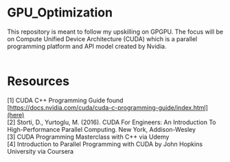 # GPU_Optimization

This repository is meant to follow my upskilling on GPGPU.  The focus will be on Compute Unified Device Architecture (CUDA) which is a parallel programming platform and API model created by Nvidia.
<br /><br />


# Resources
[1]  CUDA C++ Programming Guide found [https://docs.nvidia.com/cuda/cuda-c-programming-guide/index.html](here) <br />
[2]  Storti, D., Yurtoglu, M. (2016). CUDA For Engineers: An Introduction To High-Performance Parallel Computing.  New York, Addison-Wesley <br />
[3]  CUDA Programming Masterclass with C++ via Udemy <br />
[4]  Introduction to Parallel Programming with CUDA by John Hopkins University via Coursera <br />
